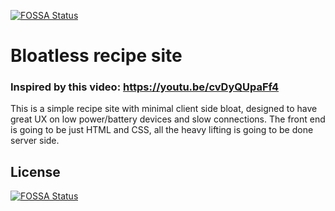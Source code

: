 [![FOSSA Status](https://app.fossa.com/api/projects/git%2Bgithub.com%2FTheGauss%2FBasic-Reicpe-Website.svg?type=shield)](https://app.fossa.com/projects/git%2Bgithub.com%2FTheGauss%2FBasic-Reicpe-Website?ref=badge_shield)

Bloatless recipe site
=====================

### Inspired by this video: https://youtu.be/cvDyQUpaFf4

This is a simple recipe site with minimal client side bloat, designed to have great UX on low power/battery devices and slow connections.
The front end is going to be just HTML and CSS, all the heavy lifting is going to be done server side.


## License
[![FOSSA Status](https://app.fossa.com/api/projects/git%2Bgithub.com%2FTheGauss%2FBasic-Reicpe-Website.svg?type=large)](https://app.fossa.com/projects/git%2Bgithub.com%2FTheGauss%2FBasic-Reicpe-Website?ref=badge_large)
